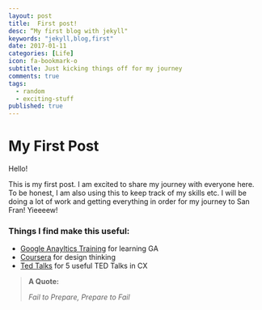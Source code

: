 ```yaml
---
layout: post
title:  First post!
desc: “My first blog with jekyll"
keywords: "jekyll,blog,first"
date: 2017-01-11
categories: [Life]
icon: fa-bookmark-o
subtitle: Just kicking things off for my journey
comments: true
tags:
  - random
  - exciting-stuff
published: true
---
```



# My First Post

Hello!

This is my first post.  I am excited to share my journey with everyone here.  To be honest, I am also using this to keep track of my skills etc.  I will be doing a lot of work and getting everything in order for my journey to San Fran! Yieeeew!


### Things I find make this useful:

 * [Google Anayltics Training](https://analyticsacademy.withgoogle.com/) for learning GA
 * [Coursera](https://www.coursera.org/learn/design-thinking-innovation/lecture/F04r6/learning-launch-tool) for design thinking
 * [Ted Talks](http://www.liveperson.com/connected-customer/posts/cx-brain-these-are-5-ted-talks-you-need-see) for 5 useful TED Talks in CX
 


> **A Quote:**
>
> *Fail to Prepare,*
> *Prepare to Fail*

